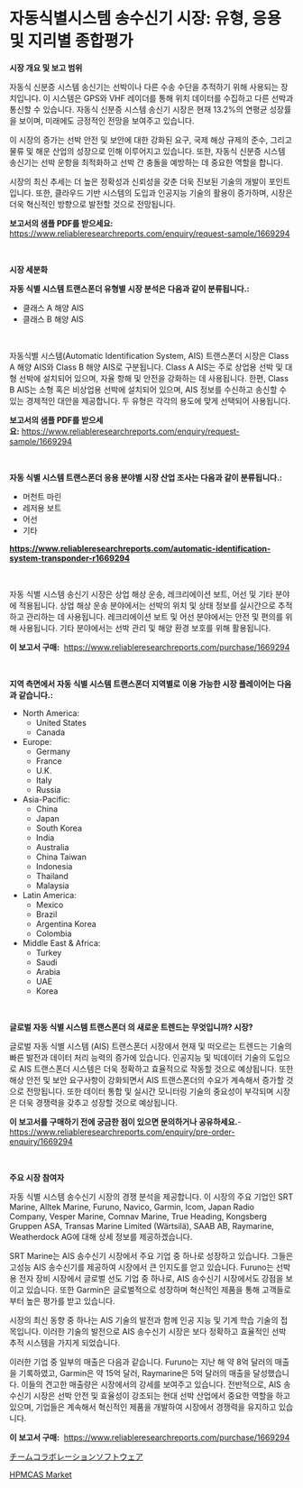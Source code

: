 <p><h1>자동식별시스템 송수신기 시장: 유형, 응용 및 지리별 종합평가</h1></p><p><strong>시장 개요 및 보고 범위</strong></p>
<p><p>자동식 신분증 시스템 송신기는 선박이나 다른 수송 수단을 추적하기 위해 사용되는 장치입니다. 이 시스템은 GPS와 VHF 레이더를 통해 위치 데이터를 수집하고 다른 선박과 통신할 수 있습니다. 자동식 신분증 시스템 송신기 시장은 현재 13.2%의 연평균 성장률을 보이며, 미래에도 긍정적인 전망을 보여주고 있습니다.</p><p>이 시장의 증가는 선박 안전 및 보안에 대한 강화된 요구, 국제 해상 규제의 준수, 그리고 물류 및 해운 산업의 성장으로 인해 이루어지고 있습니다. 또한, 자동식 신분증 시스템 송신기는 선박 운항을 최적화하고 선박 간 충돌을 예방하는 데 중요한 역할을 합니다.</p><p>시장의 최신 추세는 더 높은 정확성과 신뢰성을 갖춘 더욱 진보된 기술의 개발이 포인트입니다. 또한, 클라우드 기반 시스템의 도입과 인공지능 기술의 활용이 증가하며, 시장은 더욱 혁신적인 방향으로 발전할 것으로 전망됩니다.</p></p>
<p><strong>보고서의 샘플 PDF를 받으세요:</strong> <a href="https://www.reliableresearchreports.com/enquiry/request-sample/1669294">https://www.reliableresearchreports.com/enquiry/request-sample/1669294</a></p>
<p>&nbsp;</p>
<p><strong>시장 세분화</strong></p>
<p><strong>자동 식별 시스템 트랜스폰더 유형별 시장 분석은 다음과 같이 분류됩니다.:</strong></p>
<p><ul><li>클래스 A 해양 AIS</li><li>클래스 B 해양 AIS</li></ul></p>
<p>&nbsp;</p>
<p><p>자동식별 시스템(Automatic Identification System, AIS) 트랜스폰더 시장은 Class A 해양 AIS와 Class B 해양 AIS로 구분됩니다. Class A AIS는 주로 상업용 선박 및 대형 선박에 설치되어 있으며, 자율 항해 및 안전을 강화하는 데 사용됩니다. 한편, Class B AIS는 소형 혹은 비상업용 선박에 설치되어 있으며, AIS 정보를 수신하고 송신할 수 있는 경제적인 대안을 제공합니다. 두 유형은 각각의 용도에 맞게 선택되어 사용됩니다.</p></p>
<p><strong>보고서의 샘플 PDF를 받으세요:</strong>&nbsp;<a href="https://www.reliableresearchreports.com/enquiry/request-sample/1669294">https://www.reliableresearchreports.com/enquiry/request-sample/1669294</a></p>
<p>&nbsp;</p>
<p><strong> 자동 식별 시스템 트랜스폰더 응용 분야별 시장 산업 조사는 다음과 같이 분류됩니다.:</strong></p>
<p><ul><li>머천트 마린</li><li>레저용 보트</li><li>어선</li><li>기타</li></ul></p>
<p><strong><a href="https://www.reliableresearchreports.com/automatic-identification-system-transponder-r1669294">https://www.reliableresearchreports.com/automatic-identification-system-transponder-r1669294</a></strong></p>
<p>&nbsp;</p>
<p><p>자동 식별 시스템 송신기 시장은 상업 해상 운송, 레크리에이션 보트, 어선 및 기타 분야에 적용됩니다. 상업 해상 운송 분야에서는 선박의 위치 및 상태 정보를 실시간으로 추적하고 관리하는 데 사용됩니다. 레크리에이션 보트 및 어선 분야에서는 안전 및 편의를 위해 사용됩니다. 기타 분야에서는 선박 관리 및 해양 환경 보호를 위해 활용됩니다.</p></p>
<p><strong>이 보고서 구매:</strong>&nbsp; <a href="https://www.reliableresearchreports.com/purchase/1669294">https://www.reliableresearchreports.com/purchase/1669294</a></p>
<p>&nbsp;</p>
<p><strong>지역 측면에서 자동 식별 시스템 트랜스폰더 지역별로 이용 가능한 시장 플레이어는 다음과 같습니다.:</strong></p>
<p><ul>
    <li>
        North America:
        <ul>
            <li>United States</li>
            <li>Canada</li>
        </ul>
    </li>
    <li>
        Europe:
        <ul>
            <li>Germany</li>
            <li>France</li>
            <li>U.K.</li>
            <li>Italy</li>
            <li>Russia</li>
        </ul>
    </li>
    <li>
        Asia-Pacific:
        <ul>
            <li>China</li>
            <li>Japan</li>
            <li>South Korea</li>
            <li>India</li>
            <li>Australia</li>
            <li>China Taiwan</li>
            <li>Indonesia</li>
            <li>Thailand</li>
            <li>Malaysia</li>
        </ul>
    </li>
    <li>
        Latin America:
        <ul>
            <li>Mexico</li>
            <li>Brazil</li>
            <li>Argentina Korea</li>
            <li>Colombia</li>
        </ul>
    </li>
    <li>
        Middle East & Africa:
        <ul>
            <li>Turkey</li>
            <li>Saudi</li>
            <li>Arabia</li>
            <li>UAE</li>
            <li>Korea</li>
        </ul>
    </li>
    </ul></p>
<p>&nbsp;</p>
<p><strong>글로벌 자동 식별 시스템 트랜스폰더 의 새로운 트렌드는 무엇입니까? 시장?</strong></p>
<p><p>글로벌 자동 식별 시스템 (AIS) 트랜스폰더 시장에서 현재 및 떠오르는 트렌드는 기술의 빠른 발전과 데이터 처리 능력의 증가에 있습니다. 인공지능 및 빅데이터 기술의 도입으로 AIS 트랜스폰더 시스템은 더욱 정확하고 효율적으로 작동할 것으로 예상됩니다. 또한 해상 안전 및 보안 요구사항이 강화되면서 AIS 트랜스폰더의 수요가 계속해서 증가할 것으로 전망됩니다. 또한 데이터 통합 및 실시간 모니터링 기술의 중요성이 부각되며 시장은 더욱 경쟁력을 갖추고 성장할 것으로 예상됩니다.</p></p>
<p><strong>이 보고서를 구매하기 전에 궁금한 점이 있으면 문의하거나 공유하세요.</strong>- <a href="https://www.reliableresearchreports.com/enquiry/pre-order-enquiry/1669294">https://www.reliableresearchreports.com/enquiry/pre-order-enquiry/1669294</a></p>
<p>&nbsp;</p>
<p><strong>주요 시장 참여자</strong></p>
<p><p>자동 식별 시스템 송수신기 시장의 경쟁 분석을 제공합니다. 이 시장의 주요 기업인 SRT Marine, Alltek Marine, Furuno, Navico, Garmin, Icom, Japan Radio Company, Vesper Marine, Comnav Marine, True Heading, Kongsberg Gruppen ASA, Transas Marine Limited (Wärtsilä), SAAB AB, Raymarine, Weatherdock AG에 대해 상세 정보를 제공하겠습니다. </p><p>SRT Marine는 AIS 송수신기 시장에서 주요 기업 중 하나로 성장하고 있습니다. 그들은 고성능 AIS 송수신기를 제공하여 시장에서 큰 인지도를 얻고 있습니다. Furuno는 선박용 전자 장비 시장에서 글로벌 선도 기업 중 하나로, AIS 송수신기 시장에서도 강점을 보이고 있습니다. 또한 Garmin은 글로벌적으로 성장하며 혁신적인 제품을 통해 고객들로부터 높은 평가를 받고 있습니다.</p><p>시장의 최신 동향 중 하나는 AIS 기술의 발전과 함께 인공 지능 및 기계 학습 기술의 접목입니다. 이러한 기술의 발전으로 AIS 송수신기 시장은 보다 정확하고 효율적인 선박 추적 시스템을 가지게 되었습니다.</p><p>이러한 기업 중 일부의 매출은 다음과 같습니다. Furuno는 지난 해 약 8억 달러의 매출을 기록하였고, Garmin은 약 15억 달러, Raymarine은 5억 달러의 매출을 달성했습니다. 이들의 견고한 매출량은 시장에서의 강세를 보여주고 있습니다. 전반적으로, AIS 송수신기 시장은 선박 안전 및 효율성이 강조되는 현대 선박 산업에서 중요한 역할을 하고 있으며, 기업들은 계속해서 혁신적인 제품을 개발하여 시장에서 경쟁력을 유지하고 있습니다.</p></p>
<p><strong>이 보고서 구매:</strong>&nbsp;&nbsp;<a href="https://www.reliableresearchreports.com/purchase/1669294">https://www.reliableresearchreports.com/purchase/1669294</a></p>
<p><p><a href="https://medium.com/@thomasbaker655/%E3%83%81%E3%83%BC%E3%83%A0%E3%82%B3%E3%83%A9%E3%83%9C%E3%83%AC%E3%83%BC%E3%82%B7%E3%83%A7%E3%83%B3%E3%82%BD%E3%83%95%E3%83%88%E3%82%A6%E3%82%A7%E3%82%A2%E3%81%AE%E5%B8%82%E5%A0%B4%E5%8B%95%E5%90%91%E3%81%A8%E5%B8%82%E5%A0%B4%E5%88%86%E6%9E%90%E3%81%AF-2024%E5%B9%B4%E3%81%8B%E3%82%892031%E5%B9%B4%E3%81%AE%E6%9C%9F%E9%96%93%E3%81%AB%E4%BA%88%E6%B8%AC%E3%81%95%E3%82%8C%E3%81%A6%E3%81%84%E3%81%BE%E3%81%99-0adc9f88ebcc">チームコラボレーションソフトウェア</a></p><p><a href="https://frill-swim-3cd.notion.site/HPMCAS-Market-Provides-Detailed-Segmentation-of-this-Market-based-on-Type-Application-and-Region-a-d6641d8f596d4ca5b572e3868785e645">HPMCAS Market</a></p></p>